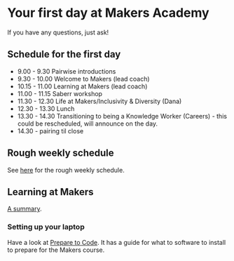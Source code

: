 # Your first day at Makers Academy

If you have any questions, just ask!

## Schedule for the first day

* 9.00 - 9.30 Pairwise introductions
* 9.30 - 10.00 Welcome to Makers (lead coach)
* 10.15 - 11.00 Learning at Makers (lead coach)
* 11.00 - 11.15 Saberr workshop 
* 11.30 - 12.30 Life at Makers/Inclusivity & Diversity (Dana)
* 12.30 - 13.30 Lunch
* 13.30 - 14.30 Transitioning to being a Knowledge Worker (Careers) - this could be rescheduled, will announce on the day.
* 14.30 - pairing til close

## Rough weekly schedule

See [here](./example_schedule.md) for the rough weekly schedule.

## Learning at Makers

[A summary](https://github.com/makersacademy/course/blob/master/pills/learning_at_makers.md).

### Setting up your laptop

Have a look at [Prepare to Code](http://www.preparetocode.io/).  It has a guide for what to software to install to prepare for the Makers course.
